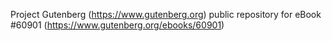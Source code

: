 Project Gutenberg (https://www.gutenberg.org) public repository for eBook #60901 (https://www.gutenberg.org/ebooks/60901)
